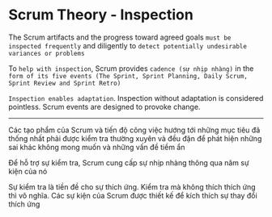 # Scrum Theory - Inspection

The Scrum artifacts and the progress toward agreed goals `must be inspected frequently` and diligently to `detect potentially undesirable variances or problems`

To `help with inspection`, Scrum provides `cadence (sự nhịp nhàng)` in the `form of its five events (The Sprint, Sprint Planning, Daily Scrum, Sprint Review and Sprint Retro)`

`Inspection enables adaptation`. Inspection without adaptation is considered pointless. Scrum events are
designed to provoke change.

---

Các tạo phẩm của Scrum và tiến độ công việc hướng tới những mục tiêu đã thống nhất phải được kiểm tra thường xuyên và đều đặn để phát hiện những sai khác không mong muốn và những vấn đề tiềm ẩn

Để hỗ trợ sự kiểm tra, Scrum cung cấp sự nhịp nhàng thông qua năm sự kiện của nó

Sự kiểm tra là tiền đề cho sự thích ứng. Kiểm tra mà không thích thích ứng thì vô nghĩa. Các sự kiện của Scrum được thiết kế để kích thích sự thay đổi thích ứng

